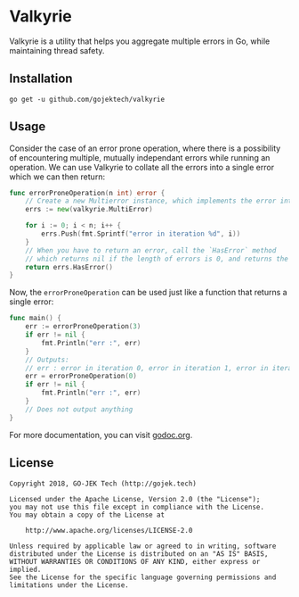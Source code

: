 # Valkyrie

Valkyrie is a utility that helps you aggregate multiple errors in Go, while maintaining thread safety.

## Installation 
```
go get -u github.com/gojektech/valkyrie
```

## Usage

Consider the case of an error prone operation, where there is a possibility of encountering multiple, mutually independant errors while running an operation. We can use Valkyrie to collate all the errors into a single error which we can then return:

```go
func errorProneOperation(n int) error {
	// Create a new Multierror instance, which implements the error interface
	errs := new(valkyrie.MultiError)

	for i := 0; i < n; i++ {
		errs.Push(fmt.Sprintf("error in iteration %d", i))
	}
	// When you have to return an error, call the `HasError` method
	// which returns nil if the length of errors is 0, and returns the errs instance itself if its not
	return errs.HasError()
}
```

Now, the `errorProneOperation` can be used just like a function that returns a single error:

```go
func main() {
	err := errorProneOperation(3)
	if err != nil {
		fmt.Println("err :", err)
	}
	// Outputs:
	// err : error in iteration 0, error in iteration 1, error in iteration 2
	err = errorProneOperation(0)
	if err != nil {
		fmt.Println("err :", err)
	}
	// Does not output anything
}
```

For more documentation, you can visit [godoc.org](https://www.godoc.org/github.com/gojektech/valkyrie).

## License

```
Copyright 2018, GO-JEK Tech (http://gojek.tech)

Licensed under the Apache License, Version 2.0 (the "License");
you may not use this file except in compliance with the License.
You may obtain a copy of the License at

    http://www.apache.org/licenses/LICENSE-2.0

Unless required by applicable law or agreed to in writing, software
distributed under the License is distributed on an "AS IS" BASIS,
WITHOUT WARRANTIES OR CONDITIONS OF ANY KIND, either express or implied.
See the License for the specific language governing permissions and
limitations under the License.
```

